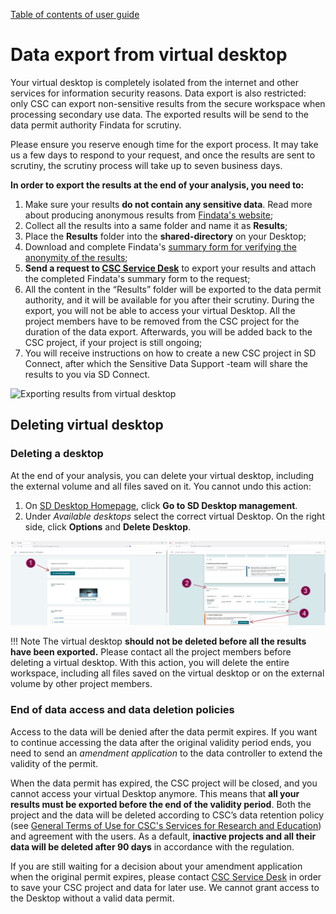 [Table of contents of user guide](sd-services-toc.md) 

# Data export from virtual desktop

Your virtual desktop is completely isolated from the internet and other services for information security reasons. Data export is also restricted: only CSC can export non-sensitive results from the secure workspace when processing secondary use data. The exported results will be send to the data permit authority Findata for scrutiny. 

Please ensure you reserve enough time for the export process. It may take us a few days to respond to your request, and once the results are sent to scrutiny, the scrutiny process will take up to seven business days.

**In order to export the results at the end of your analysis, you need to:**

1. Make sure your results **do not contain any sensitive data**. Read more about producing anonymous results from [Findata's website](https://findata.fi/en/services-and-instructions/producing-anonymous-results/);
2. Collect all the results into a same folder and name it as **Results**;
3. Place the **Results** folder into the **shared-directory** on your Desktop;
4. Download and complete Findata's [summary form for verifying the anonymity of the results](https://findata.fi/summary-form-verifying-anonymity-of-results);
5. **Send a request to [CSC Service Desk](../../support/contact.md)** to export your results and attach the completed Findata's summary form to the request;
6. All the content in the “Results” folder will be exported to the data permit authority, and it will be available for you after their scrutiny. During the export, you will not be able to access your virtual Desktop. All the project members have to be removed from the CSC project for the duration of the data export. Afterwards, you will be added back to the CSC project, if your project is still ongoing;
7. You will receive instructions on how to create a new CSC project in SD Connect, after which the Sensitive Data Support -team will share the results to you via SD Connect.

![Exporting results from virtual desktop](https://a3s.fi/docs-files/sensitive-data/SD_Desktop/Exporting_secondary_use_data.png)

## Deleting virtual desktop

### Deleting a desktop

At the end of your analysis, you can delete your virtual desktop, including the external volume and all files saved on it. You cannot undo this action:

 1. On [SD Desktop Homepage](https://sd-desktop.csc.fi), click **Go to SD Desktop management**.
 2. Under *Available desktops* select the correct virtual Desktop. On the right side, click **Options** and **Delete Desktop**.

[![Desktop-delete](images/desktop/desktop-deleting.png)](images/desktop/desktop-deleting.png)

!!! Note
    The virtual desktop **should not be deleted before all the results have been exported.** Please contact all the project members before deleting a virtual desktop. With this action, you will delete the entire workspace, including all files saved on the virtual desktop or on the external volume by other project members.

### End of data access and data deletion policies

Access to the data will be denied after the data permit expires. If you want to continue accessing the data after the original validity period ends, you need to send an *amendment application* to the data controller to extend the validity of the permit.

When the data permit has expired, the CSC project will be closed, and you cannot access your virtual Desktop anymore. This means that **all your results must be exported before the end of the validity period**. Both the project and the data will be deleted according to CSC’s data retention policy (see [General Terms of Use for CSC's Services for Research and Education](https://research.csc.fi/general-terms-of-use)) and agreement with the users. As a default, **inactive projects and all their data will be deleted after 90 days** in accordance with the regulation.

If you are still waiting for a decision about your amendment application when the original permit expires, please contact [CSC Service Desk](../../support/contact.md) in order to save your CSC project and data for later use. We cannot grant access to the Desktop without a valid data permit.
